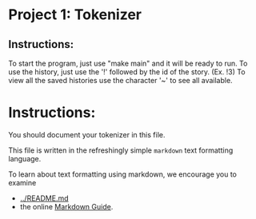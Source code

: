# Project 1: Tokenizer

## Instructions:

To start the program, just use "make main" and it will be ready to run.
To use the history, just use the '!' followed by the id of the story. (Ex. !3)
To view all the saved histories use the character '~' to see all available.

# Instructions:

You should document your tokenizer in this file.

This file is written in the refreshingly simple `markdown` text
formatting language.

To learn about text formatting using markdown, we encourage you to examine 
 - [../README.md](../README.md)
 - the online [Markdown Guide](https://www.markdownguide.org/).
